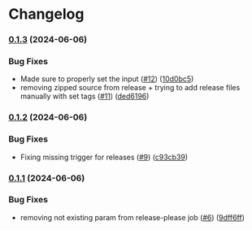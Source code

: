 # Changelog

### [0.1.3](https://www.github.com/BentBr/rusty_dev_tool/compare/v0.1.2...v0.1.3) (2024-06-06)


### Bug Fixes

* Made sure to properly set the input ([#12](https://www.github.com/BentBr/rusty_dev_tool/issues/12)) ([10d0bc5](https://www.github.com/BentBr/rusty_dev_tool/commit/10d0bc54b6f92116652bb84a68f8cd81f6435c72))
* removing zipped source from release + trying to add release files manually with set tags ([#11](https://www.github.com/BentBr/rusty_dev_tool/issues/11)) ([ded6196](https://www.github.com/BentBr/rusty_dev_tool/commit/ded619678a3d3cc7c9ad7322f5acdb9776e42f8a))

### [0.1.2](https://www.github.com/BentBr/rusty_dev_tool/compare/v0.1.1...v0.1.2) (2024-06-06)


### Bug Fixes

* Fixing missing trigger for releases ([#9](https://www.github.com/BentBr/rusty_dev_tool/issues/9)) ([c93cb39](https://www.github.com/BentBr/rusty_dev_tool/commit/c93cb3985d9e358d0d3fb6248b89fcecff363aff))

### [0.1.1](https://www.github.com/BentBr/rusty_dev_tool/compare/v0.1.0...v0.1.1) (2024-06-06)


### Bug Fixes

* removing not existing param from release-please job ([#6](https://www.github.com/BentBr/rusty_dev_tool/issues/6)) ([9dff6ff](https://www.github.com/BentBr/rusty_dev_tool/commit/9dff6ff24adcbc00eda0f554697803de750c7b7d))
